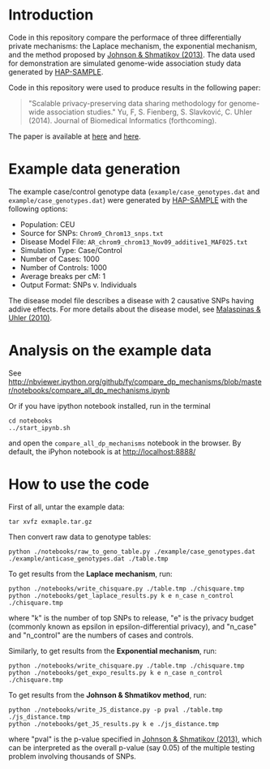 # Introduction #

Code in this repository compare the performace of three differentially private mechanisms: the Laplace mechanism, the exponential mechanism, and the method proposed by [Johnson & Shmatikov (2013)](http://dl.acm.org/citation.cfm?id=2487687). The data used for demonstration are simulated genome-wide association study data generated by [HAP-SAMPLE](http://www.hapsample.org/).


Code in this repository were used to produce results in the following paper:

> "Scalable privacy-preserving data sharing methodology for genome-wide association studies." Yu, F, S. Fienberg, S. Slavković, C. Uhler (2014). Journal of Biomedical Informatics (forthcoming).  

The paper is available at [here](http://dx.doi.org/10.1016/j.jbi.2014.01.008) and [here](http://arxiv.org/abs/1401.5193).





# Example data generation #

The example case/control genotype data (`example/case_genotypes.dat` and `example/case_genotypes.dat`) were generated by [HAP-SAMPLE](http://www.hapsample.org/) with the following options:

* Population: CEU
* Source for SNPs: `Chrom9_Chrom13_snps.txt` 
* Disease Model File: `AR_chrom9_chrom13_Nov09_additive1_MAF025.txt`
* Simulation Type: Case/Control
* Number of Cases: 1000
* Number of Controls: 1000
* Average breaks per cM: 1
* Output Format: SNPs v. Individuals

The disease model file describes a disease with 2 causative SNPs having addive effects. For more details about the disease model, see [Malaspinas & Uhler (2010)](http://arxiv.org/abs/1006.4929).



# Analysis on the example data #
See http://nbviewer.ipython.org/github/fy/compare_dp_mechanisms/blob/master/notebooks/compare_all_dp_mechanisms.ipynb

Or if you have ipython notebook installed, run in the terminal

    cd notebooks
    ../start_ipynb.sh

and open the `compare_all_dp_mechanisms` notebook in the browser. By default, the iPyhon notebook is at [http://localhost:8888/](http://localhost:8888/)


# How to use the code #
First of all, untar the example data:

    tar xvfz exmaple.tar.gz

Then convert raw data to genotype tables:

    python ./notebooks/raw_to_geno_table.py ./example/case_genotypes.dat ./example/anticase_genotypes.dat ./table.tmp

To get results from the **Laplace mechanism**, run:

    python ./notebooks/write_chisquare.py ./table.tmp ./chisquare.tmp
    python ./notebooks/get_laplace_results.py k e n_case n_control ./chisquare.tmp

where "k" is the number of top SNPs to release, "e" is the privacy budget (commonly known as epsilon in epsilon-differential privacy), and "n_case" and "n_control" are the numbers of cases and controls.

Similarly, to get results from the **Exponential mechanism**, run:

    python ./notebooks/write_chisquare.py ./table.tmp ./chisquare.tmp
    python ./notebooks/get_expo_results.py k e n_case n_control ./chisquare.tmp

To get results from the **Johnson & Shmatikov method**, run:

    python ./notebooks/write_JS_distance.py -p pval ./table.tmp ./js_distance.tmp
    python ./notebooks/get_JS_results.py k e ./js_distance.tmp

where "pval" is the p-value specified in [Johnson & Shmatikov (2013)](http://dl.acm.org/citation.cfm?id=2487687), which can be interpreted as the overall p-value (say 0.05) of the multiple testing problem involving thousands of SNPs.
